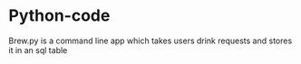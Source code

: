 # Python-code
Brew.py is a command line app which takes users drink requests and stores it in an sql table
